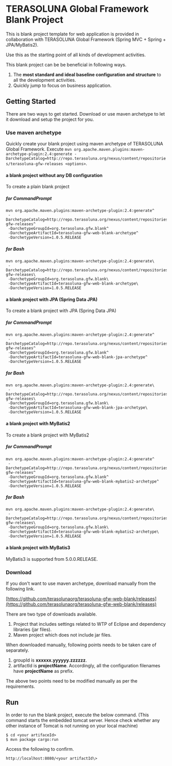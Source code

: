 # TERASOLUNA Global Framework Blank Project

This is blank project template for web application is provided in collaboration with TERASOLUNA Global Framework (Spring MVC + Spring + JPA/MyBatis2).

Use this as the starting point of all kinds of development activities. 

This blank project can be be beneficial in following ways. 

1. The **most standard and ideal baseline configuration and structure** to all the development activities.
2. Quickly jump to focus on business application.

## Getting Started

There are two ways to get started. Download or use maven archetype to let it download and setup the project for you.

### Use maven archetype

Quickly create your blank project using maven archetype of TERASOLUNA Global Framework.
Execute `mvn org.apache.maven.plugins:maven-archetype-plugin:2.4:generate -DarchetypeCatalog=http://repo.terasoluna.org/nexus/content/repositories/terasoluna-gfw-releases <options>`.


#### a blank project without any DB configuration

To create a plain blank project

##### for CommandPrompt
``` console
mvn org.apache.maven.plugins:maven-archetype-plugin:2.4:generate^
 -DarchetypeCatalog=http://repo.terasoluna.org/nexus/content/repositories/terasoluna-gfw-releases^
 -DarchetypeGroupId=org.terasoluna.gfw.blank^
 -DarchetypeArtifactId=terasoluna-gfw-web-blank-archetype^
 -DarchetypeVersion=1.0.5.RELEASE
```

##### for Bash

``` console
mvn org.apache.maven.plugins:maven-archetype-plugin:2.4:generate\
 -DarchetypeCatalog=http://repo.terasoluna.org/nexus/content/repositories/terasoluna-gfw-releases\
 -DarchetypeGroupId=org.terasoluna.gfw.blank\
 -DarchetypeArtifactId=terasoluna-gfw-web-blank-archetype\
 -DarchetypeVersion=1.0.5.RELEASE
```

#### a blank project with JPA (Spring Data JPA)

To create a blank project with JPA (Spring Data JPA)

##### for CommandPrompt
``` console
mvn org.apache.maven.plugins:maven-archetype-plugin:2.4:generate^
 -DarchetypeCatalog=http://repo.terasoluna.org/nexus/content/repositories/terasoluna-gfw-releases^
 -DarchetypeGroupId=org.terasoluna.gfw.blank^
 -DarchetypeArtifactId=terasoluna-gfw-web-blank-jpa-archetype^
 -DarchetypeVersion=1.0.5.RELEASE
```

##### for Bash

``` console
mvn org.apache.maven.plugins:maven-archetype-plugin:2.4:generate\
 -DarchetypeCatalog=http://repo.terasoluna.org/nexus/content/repositories/terasoluna-gfw-releases\
 -DarchetypeGroupId=org.terasoluna.gfw.blank\
 -DarchetypeArtifactId=terasoluna-gfw-web-blank-jpa-archetype\
 -DarchetypeVersion=1.0.5.RELEASE
```

#### a blank project with MyBatis2

To create a blank project with MyBatis2

##### for CommandPrompt
``` console
mvn org.apache.maven.plugins:maven-archetype-plugin:2.4:generate^
 -DarchetypeCatalog=http://repo.terasoluna.org/nexus/content/repositories/terasoluna-gfw-releases^
 -DarchetypeGroupId=org.terasoluna.gfw.blank^
 -DarchetypeArtifactId=terasoluna-gfw-web-blank-mybatis2-archetype^
 -DarchetypeVersion=1.0.5.RELEASE
```

##### for Bash

``` console
mvn org.apache.maven.plugins:maven-archetype-plugin:2.4:generate\
 -DarchetypeCatalog=http://repo.terasoluna.org/nexus/content/repositories/terasoluna-gfw-releases\
 -DarchetypeGroupId=org.terasoluna.gfw.blank\
 -DarchetypeArtifactId=terasoluna-gfw-web-blank-mybatis2-archetype\
 -DarchetypeVersion=1.0.5.RELEASE
```

#### a blank project with MyBatis3

MyBatis3 is supported from 5.0.0.RELEASE.


### Download
If you don't want to use maven archetype, download manually from the following link.

[https://github.com/terasolunaorg/terasoluna-gfw-web-blank/releases](https://github.com/terasolunaorg/terasoluna-gfw-web-blank/releases)

There are two type of downloads available.

1. Project that includes settings related to WTP of Eclipse and dependency libraries (jar files).
2. Maven project which does not include jar files. 

When downloaded manually, following points needs to be taken care of separately.

1. groupId is **xxxxxx.yyyyyy.zzzzzz**.
2. artifactId is **projectName**. Accordingly, all the configuration filenames have **projectName** as prefix.

The above two points need to be modified manually as per the requirements. 

## Run

In order to run the blank project, execute the below command. (This command starts the embedded tomcat server. Hence check whether any other instance of Tomcat is not running on your local machine)

``` console
$ cd <your artifaceId>
$ mvn package cargo:run
```

Access the following to confirm.

    http://localhost:8080/<your artifactId\>
